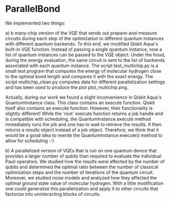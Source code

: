 # ParallelBond

We implemented two things:

a) b many-chip version of the VQE that sends out prepare-and-measure circuits during each step of the optimization to different quantum instances with different quantum backends. To this end, we modified Qiskit Aqua's built-in VQE function. Instead of passing a single quantum instance, now a list of quantum instances can be passed to the VQE object. Under the hood, during the energy evaluation, the same circuit is sent to the list of backends associated with each quantum instance. The script test_multichip.py is a small test program that computes the energy of molecular hydrogen close to the optimal bond length and compares it with the exact energy. 
The script multichip_clean.py computes data for different parallelization settings and has been used to produce the plot plot_multichip.png.

Actually, during our work we found a slight inconvenience in Qiskit Aqua's QuantumInstance class. This class contains an execute function. Qiskit itself also contains an execute function. However, their functionality is slightly different! While the 'root' execute function returns a job handle and is compatible with scheduling, the QuantumInstance.execute method immediately runs the job and one has to wait to retrieve the results. It then returns a results object instead of a job object. Therefore, we think that it would be a good idea to rewrite the QuantumInstance.execute() method to allow for scheduling :-)

b) A parallelized version of VQEs that is run on one quantum device that provides a larger number of qubits than required to evaluate the individual Pauli operators. We studied how the results were affected by the number of qubits and determined the optimal ratio between the number of classical optimization steps and the number of iterations of the quantum circuit. Moreover, we studied noise models and analyzed how they affected the optimal ground state value of molecular hydrogen. With a little modification one could generalize this parallelization and apply it to other circuits that factorize into uninteracting blocks of circuits. 
